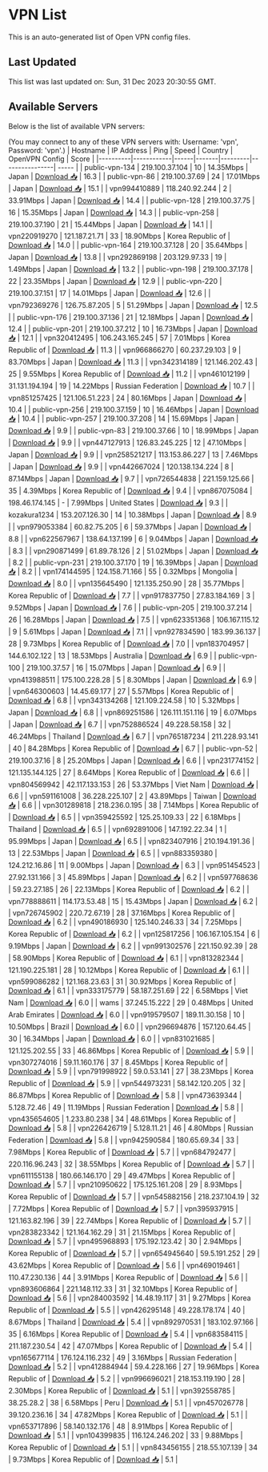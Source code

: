 # VPN List

This is an auto-generated list of Open VPN config files.

## Last Updated

This list was last updated on: Sun, 31 Dec 2023 20:30:55 GMT.

## Available Servers

Below is the list of available VPN servers:

(You may connect to any of these VPN servers with: Username: 'vpn', Password: 'vpn'.)
| Hostname | IP Address | Ping | Speed | Country | OpenVPN Config | Score |
|----------|------------|------|-------|---------|----------------| ----- |
| public-vpn-134 | 219.100.37.104 | 10 | 14.35Mbps | Japan | [Download 📥](./configs/server_0_JP.ovpn) | 16.3 |
| public-vpn-86 | 219.100.37.69 | 24 | 17.01Mbps | Japan | [Download 📥](./configs/server_1_JP.ovpn) | 15.1 |
| vpn994410889 | 118.240.92.244 | 2 | 33.91Mbps | Japan | [Download 📥](./configs/server_2_JP.ovpn) | 14.4 |
| public-vpn-128 | 219.100.37.75 | 16 | 15.35Mbps | Japan | [Download 📥](./configs/server_3_JP.ovpn) | 14.3 |
| public-vpn-258 | 219.100.37.190 | 21 | 15.44Mbps | Japan | [Download 📥](./configs/server_4_JP.ovpn) | 14.1 |
| vpn220919270 | 121.187.21.71 | 33 | 18.90Mbps | Korea Republic of | [Download 📥](./configs/server_5_KR.ovpn) | 14.0 |
| public-vpn-164 | 219.100.37.128 | 20 | 35.64Mbps | Japan | [Download 📥](./configs/server_6_JP.ovpn) | 13.8 |
| vpn292869198 | 203.129.97.33 | 19 | 1.49Mbps | Japan | [Download 📥](./configs/server_7_JP.ovpn) | 13.2 |
| public-vpn-198 | 219.100.37.178 | 22 | 23.35Mbps | Japan | [Download 📥](./configs/server_8_JP.ovpn) | 12.9 |
| public-vpn-220 | 219.100.37.151 | 17 | 14.01Mbps | Japan | [Download 📥](./configs/server_9_JP.ovpn) | 12.6 |
| vpn792369276 | 126.75.87.205 | 5 | 51.29Mbps | Japan | [Download 📥](./configs/server_10_JP.ovpn) | 12.5 |
| public-vpn-176 | 219.100.37.136 | 21 | 12.18Mbps | Japan | [Download 📥](./configs/server_11_JP.ovpn) | 12.4 |
| public-vpn-201 | 219.100.37.212 | 10 | 16.73Mbps | Japan | [Download 📥](./configs/server_12_JP.ovpn) | 12.1 |
| vpn320412495 | 106.243.165.245 | 57 | 7.01Mbps | Korea Republic of | [Download 📥](./configs/server_13_KR.ovpn) | 11.3 |
| vpn966866270 | 60.237.29.103 | 9 | 83.70Mbps | Japan | [Download 📥](./configs/server_14_JP.ovpn) | 11.3 |
| vpn342314189 | 121.146.202.43 | 25 | 9.55Mbps | Korea Republic of | [Download 📥](./configs/server_15_KR.ovpn) | 11.2 |
| vpn461012199 | 31.131.194.194 | 19 | 14.22Mbps | Russian Federation | [Download 📥](./configs/server_16_RU.ovpn) | 10.7 |
| vpn851257425 | 121.106.51.223 | 24 | 80.16Mbps | Japan | [Download 📥](./configs/server_17_JP.ovpn) | 10.4 |
| public-vpn-256 | 219.100.37.159 | 10 | 16.46Mbps | Japan | [Download 📥](./configs/server_18_JP.ovpn) | 10.4 |
| public-vpn-257 | 219.100.37.208 | 14 | 15.69Mbps | Japan | [Download 📥](./configs/server_19_JP.ovpn) | 9.9 |
| public-vpn-83 | 219.100.37.66 | 10 | 18.99Mbps | Japan | [Download 📥](./configs/server_20_JP.ovpn) | 9.9 |
| vpn447127913 | 126.83.245.225 | 12 | 47.10Mbps | Japan | [Download 📥](./configs/server_21_JP.ovpn) | 9.9 |
| vpn258521217 | 113.153.86.227 | 13 | 7.46Mbps | Japan | [Download 📥](./configs/server_22_JP.ovpn) | 9.9 |
| vpn442667024 | 120.138.134.224 | 8 | 87.14Mbps | Japan | [Download 📥](./configs/server_23_JP.ovpn) | 9.7 |
| vpn726544838 | 221.159.125.66 | 35 | 4.39Mbps | Korea Republic of | [Download 📥](./configs/server_24_KR.ovpn) | 9.4 |
| vpn867075084 | 198.46.174.145 | - | 7.99Mbps | United States | [Download 📥](./configs/server_25_US.ovpn) | 9.3 |
| kozakura1234 | 153.207.126.30 | 14 | 10.38Mbps | Japan | [Download 📥](./configs/server_26_JP.ovpn) | 8.9 |
| vpn979053384 | 60.82.75.205 | 6 | 59.37Mbps | Japan | [Download 📥](./configs/server_27_JP.ovpn) | 8.8 |
| vpn622567967 | 138.64.137.199 | 6 | 9.04Mbps | Japan | [Download 📥](./configs/server_28_JP.ovpn) | 8.3 |
| vpn290871499 | 61.89.78.126 | 2 | 51.02Mbps | Japan | [Download 📥](./configs/server_29_JP.ovpn) | 8.2 |
| public-vpn-231 | 219.100.37.170 | 19 | 16.39Mbps | Japan | [Download 📥](./configs/server_30_JP.ovpn) | 8.2 |
| vpn174144595 | 124.158.71.166 | 55 | 0.32Mbps | Mongolia | [Download 📥](./configs/server_31_MN.ovpn) | 8.0 |
| vpn135645490 | 121.135.250.90 | 28 | 35.77Mbps | Korea Republic of | [Download 📥](./configs/server_32_KR.ovpn) | 7.7 |
| vpn917837750 | 27.83.184.169 | 3 | 9.52Mbps | Japan | [Download 📥](./configs/server_33_JP.ovpn) | 7.6 |
| public-vpn-205 | 219.100.37.214 | 26 | 16.28Mbps | Japan | [Download 📥](./configs/server_34_JP.ovpn) | 7.5 |
| vpn623351368 | 106.167.115.12 | 9 | 5.61Mbps | Japan | [Download 📥](./configs/server_35_JP.ovpn) | 7.1 |
| vpn927834590 | 183.99.36.137 | 28 | 9.73Mbps | Korea Republic of | [Download 📥](./configs/server_36_KR.ovpn) | 7.0 |
| vpn183704957 | 144.6.102.122 | 13 | 18.53Mbps | Australia | [Download 📥](./configs/server_37_AU.ovpn) | 6.9 |
| public-vpn-100 | 219.100.37.57 | 16 | 15.07Mbps | Japan | [Download 📥](./configs/server_38_JP.ovpn) | 6.9 |
| vpn413988511 | 175.100.228.28 | 5 | 8.30Mbps | Japan | [Download 📥](./configs/server_39_JP.ovpn) | 6.9 |
| vpn646300603 | 14.45.69.177 | 27 | 5.57Mbps | Korea Republic of | [Download 📥](./configs/server_40_KR.ovpn) | 6.8 |
| vpn343134268 | 121.109.224.58 | 10 | 5.32Mbps | Japan | [Download 📥](./configs/server_41_JP.ovpn) | 6.8 |
| vpn869251586 | 126.111.151.116 | 19 | 6.07Mbps | Japan | [Download 📥](./configs/server_42_JP.ovpn) | 6.7 |
| vpn752886524 | 49.228.58.158 | 32 | 46.24Mbps | Thailand | [Download 📥](./configs/server_43_TH.ovpn) | 6.7 |
| vpn765187234 | 211.228.93.141 | 40 | 84.28Mbps | Korea Republic of | [Download 📥](./configs/server_44_KR.ovpn) | 6.7 |
| public-vpn-52 | 219.100.37.16 | 8 | 25.20Mbps | Japan | [Download 📥](./configs/server_45_JP.ovpn) | 6.6 |
| vpn231774152 | 121.135.144.125 | 27 | 8.64Mbps | Korea Republic of | [Download 📥](./configs/server_46_KR.ovpn) | 6.6 |
| vpn804569942 | 42.117.133.153 | 26 | 53.37Mbps | Viet Nam | [Download 📥](./configs/server_47_VN.ovpn) | 6.6 |
| vpn591161008 | 36.228.225.107 | 2 | 43.89Mbps | Taiwan | [Download 📥](./configs/server_48_TW.ovpn) | 6.6 |
| vpn301289818 | 218.236.0.195 | 38 | 7.14Mbps | Korea Republic of | [Download 📥](./configs/server_49_KR.ovpn) | 6.5 |
| vpn359425592 | 125.25.109.33 | 22 | 6.18Mbps | Thailand | [Download 📥](./configs/server_50_TH.ovpn) | 6.5 |
| vpn692891006 | 147.192.22.34 | 1 | 95.99Mbps | Japan | [Download 📥](./configs/server_51_JP.ovpn) | 6.5 |
| vpn823407916 | 210.194.191.36 | 13 | 22.53Mbps | Japan | [Download 📥](./configs/server_52_JP.ovpn) | 6.5 |
| vpn883359380 | 124.212.16.86 | 11 | 9.00Mbps | Japan | [Download 📥](./configs/server_53_JP.ovpn) | 6.3 |
| vpn951454523 | 27.92.131.166 | 3 | 45.89Mbps | Japan | [Download 📥](./configs/server_54_JP.ovpn) | 6.2 |
| vpn597768636 | 59.23.27.185 | 26 | 22.13Mbps | Korea Republic of | [Download 📥](./configs/server_55_KR.ovpn) | 6.2 |
| vpn778888611 | 114.173.53.48 | 15 | 15.43Mbps | Japan | [Download 📥](./configs/server_56_JP.ovpn) | 6.2 |
| vpn726745902 | 220.72.67.19 | 28 | 37.16Mbps | Korea Republic of | [Download 📥](./configs/server_57_KR.ovpn) | 6.2 |
| vpn490186930 | 125.140.246.33 | 34 | 7.25Mbps | Korea Republic of | [Download 📥](./configs/server_58_KR.ovpn) | 6.2 |
| vpn125817256 | 106.167.105.154 | 6 | 9.19Mbps | Japan | [Download 📥](./configs/server_59_JP.ovpn) | 6.2 |
| vpn991302576 | 221.150.92.39 | 28 | 58.90Mbps | Korea Republic of | [Download 📥](./configs/server_60_KR.ovpn) | 6.1 |
| vpn813282344 | 121.190.225.181 | 28 | 10.12Mbps | Korea Republic of | [Download 📥](./configs/server_61_KR.ovpn) | 6.1 |
| vpn599086282 | 121.168.23.63 | 31 | 30.92Mbps | Korea Republic of | [Download 📥](./configs/server_62_KR.ovpn) | 6.1 |
| vpn333175779 | 58.187.251.69 | 22 | 6.58Mbps | Viet Nam | [Download 📥](./configs/server_63_VN.ovpn) | 6.0 |
| wams | 37.245.15.222 | 29 | 0.48Mbps | United Arab Emirates | [Download 📥](./configs/server_64_AE.ovpn) | 6.0 |
| vpn919579507 | 189.11.30.158 | 10 | 10.50Mbps | Brazil | [Download 📥](./configs/server_65_BR.ovpn) | 6.0 |
| vpn296694876 | 157.120.64.45 | 30 | 16.34Mbps | Japan | [Download 📥](./configs/server_66_JP.ovpn) | 6.0 |
| vpn831021685 | 121.125.202.55 | 33 | 46.86Mbps | Korea Republic of | [Download 📥](./configs/server_67_KR.ovpn) | 5.9 |
| vpn307274016 | 59.11.160.176 | 37 | 8.45Mbps | Korea Republic of | [Download 📥](./configs/server_68_KR.ovpn) | 5.9 |
| vpn791998922 | 59.0.53.141 | 27 | 38.23Mbps | Korea Republic of | [Download 📥](./configs/server_69_KR.ovpn) | 5.9 |
| vpn544973231 | 58.142.120.205 | 32 | 86.87Mbps | Korea Republic of | [Download 📥](./configs/server_70_KR.ovpn) | 5.8 |
| vpn473639344 | 5.128.72.46 | 49 | 11.19Mbps | Russian Federation | [Download 📥](./configs/server_71_RU.ovpn) | 5.8 |
| vpn435654605 | 1.233.80.238 | 34 | 48.61Mbps | Korea Republic of | [Download 📥](./configs/server_72_KR.ovpn) | 5.8 |
| vpn226426719 | 5.128.11.21 | 46 | 4.80Mbps | Russian Federation | [Download 📥](./configs/server_73_RU.ovpn) | 5.8 |
| vpn942590584 | 180.65.69.34 | 33 | 7.98Mbps | Korea Republic of | [Download 📥](./configs/server_74_KR.ovpn) | 5.7 |
| vpn684792477 | 220.116.96.243 | 32 | 38.55Mbps | Korea Republic of | [Download 📥](./configs/server_75_KR.ovpn) | 5.7 |
| vpn611155138 | 180.66.146.170 | 29 | 49.47Mbps | Korea Republic of | [Download 📥](./configs/server_76_KR.ovpn) | 5.7 |
| vpn210950622 | 175.125.161.208 | 29 | 8.93Mbps | Korea Republic of | [Download 📥](./configs/server_77_KR.ovpn) | 5.7 |
| vpn545882156 | 218.237.104.19 | 32 | 7.72Mbps | Korea Republic of | [Download 📥](./configs/server_78_KR.ovpn) | 5.7 |
| vpn395937915 | 121.163.82.196 | 39 | 22.74Mbps | Korea Republic of | [Download 📥](./configs/server_79_KR.ovpn) | 5.7 |
| vpn283823342 | 121.164.162.29 | 31 | 21.15Mbps | Korea Republic of | [Download 📥](./configs/server_80_KR.ovpn) | 5.7 |
| vpn495968893 | 175.192.123.42 | 30 | 2.94Mbps | Korea Republic of | [Download 📥](./configs/server_81_KR.ovpn) | 5.7 |
| vpn654945640 | 59.5.191.252 | 29 | 43.62Mbps | Korea Republic of | [Download 📥](./configs/server_82_KR.ovpn) | 5.6 |
| vpn469019461 | 110.47.230.136 | 44 | 3.91Mbps | Korea Republic of | [Download 📥](./configs/server_83_KR.ovpn) | 5.6 |
| vpn893606864 | 221.148.112.33 | 31 | 32.10Mbps | Korea Republic of | [Download 📥](./configs/server_84_KR.ovpn) | 5.6 |
| vpn284003592 | 14.48.19.117 | 31 | 9.27Mbps | Korea Republic of | [Download 📥](./configs/server_85_KR.ovpn) | 5.5 |
| vpn426295148 | 49.228.178.174 | 40 | 8.67Mbps | Thailand | [Download 📥](./configs/server_86_TH.ovpn) | 5.4 |
| vpn892970531 | 183.102.97.166 | 35 | 6.16Mbps | Korea Republic of | [Download 📥](./configs/server_87_KR.ovpn) | 5.4 |
| vpn683584115 | 211.187.230.54 | 42 | 47.07Mbps | Korea Republic of | [Download 📥](./configs/server_88_KR.ovpn) | 5.4 |
| vpn165677114 | 176.124.116.232 | 49 | 3.16Mbps | Russian Federation | [Download 📥](./configs/server_89_RU.ovpn) | 5.2 |
| vpn412884944 | 59.4.228.166 | 27 | 19.96Mbps | Korea Republic of | [Download 📥](./configs/server_90_KR.ovpn) | 5.2 |
| vpn996696021 | 218.153.119.190 | 28 | 2.30Mbps | Korea Republic of | [Download 📥](./configs/server_91_KR.ovpn) | 5.1 |
| vpn392558785 | 38.25.28.2 | 38 | 6.58Mbps | Peru | [Download 📥](./configs/server_92_PE.ovpn) | 5.1 |
| vpn457026778 | 39.120.236.16 | 34 | 47.82Mbps | Korea Republic of | [Download 📥](./configs/server_93_KR.ovpn) | 5.1 |
| vpn653717896 | 58.140.132.176 | 48 | 8.91Mbps | Korea Republic of | [Download 📥](./configs/server_94_KR.ovpn) | 5.1 |
| vpn104399835 | 116.124.246.202 | 33 | 9.88Mbps | Korea Republic of | [Download 📥](./configs/server_95_KR.ovpn) | 5.1 |
| vpn843456155 | 218.55.107.139 | 34 | 9.73Mbps | Korea Republic of | [Download 📥](./configs/server_96_KR.ovpn) | 5.1 |
